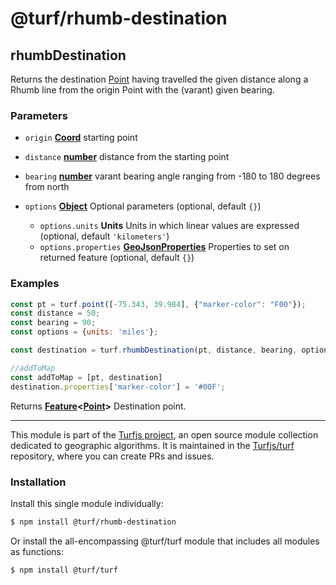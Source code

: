 # @turf/rhumb-destination

<!-- Generated by documentation.js. Update this documentation by updating the source code. -->

## rhumbDestination

Returns the destination [Point][1] having travelled the given distance along a Rhumb line from the
origin Point with the (varant) given bearing.

### Parameters

*   `origin` **[Coord][2]** starting point
*   `distance` **[number][3]** distance from the starting point
*   `bearing` **[number][3]** varant bearing angle ranging from -180 to 180 degrees from north
*   `options` **[Object][4]** Optional parameters (optional, default `{}`)

    *   `options.units` **Units** Units in which linear values are expressed (optional, default `'kilometers'`)
    *   `options.properties` **[GeoJsonProperties][5]** Properties to set on returned feature (optional, default `{}`)

### Examples

```javascript
const pt = turf.point([-75.343, 39.984], {"marker-color": "F00"});
const distance = 50;
const bearing = 90;
const options = {units: 'miles'};

const destination = turf.rhumbDestination(pt, distance, bearing, options);

//addToMap
const addToMap = [pt, destination]
destination.properties['marker-color'] = '#00F';
```

Returns **[Feature][5]<[Point][1]>** Destination point.

[1]: https://tools.ietf.org/html/rfc7946#section-3.1.2

[2]: https://tools.ietf.org/html/rfc7946#section-3.1.1

[3]: https://developer.mozilla.org/docs/Web/JavaScript/Reference/Global_Objects/Number

[4]: https://developer.mozilla.org/docs/Web/JavaScript/Reference/Global_Objects/Object

[5]: https://tools.ietf.org/html/rfc7946#section-3.2

<!-- This file is automatically generated. Please don't edit it directly. If you find an error, edit the source file of the module in question (likely index.js or index.ts), and re-run "yarn docs" from the root of the turf project. -->

---

This module is part of the [Turfjs project](https://turfjs.org/), an open source module collection dedicated to geographic algorithms. It is maintained in the [Turfjs/turf](https://github.com/Turfjs/turf) repository, where you can create PRs and issues.

### Installation

Install this single module individually:

```sh
$ npm install @turf/rhumb-destination
```

Or install the all-encompassing @turf/turf module that includes all modules as functions:

```sh
$ npm install @turf/turf
```
